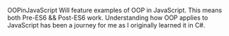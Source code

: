OOPinJavaScript
Will feature examples of OOP in JavaScript. This means both Pre-ES6 && Post-ES6 work.
Understanding how OOP applies to JavaScript has been a journey for me as I originally
learned it in C#.